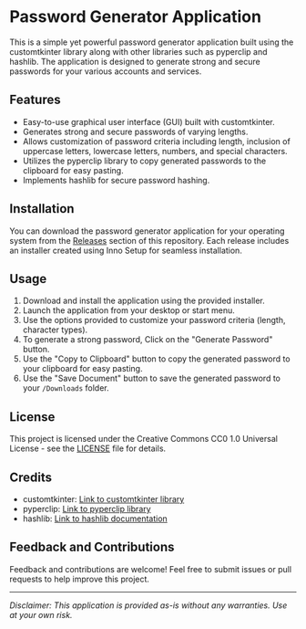 # Password Generator Application

This is a simple yet powerful password generator application built using the customtkinter library along with other libraries such as pyperclip and hashlib. The application is designed to generate strong and secure passwords for your various accounts and services.

## Features

- Easy-to-use graphical user interface (GUI) built with customtkinter.
- Generates strong and secure passwords of varying lengths.
- Allows customization of password criteria including length, inclusion of uppercase letters, lowercase letters, numbers, and special characters.
- Utilizes the pyperclip library to copy generated passwords to the clipboard for easy pasting.
- Implements hashlib for secure password hashing.

## Installation

You can download the password generator application for your operating system from the [Releases](https://github.com/NotSooShariff/password-generator/releases) section of this repository. Each release includes an installer created using Inno Setup for seamless installation.

## Usage

1. Download and install the application using the provided installer.
2. Launch the application from your desktop or start menu.
3. Use the options provided to customize your password criteria (length, character types).
4. To generate a strong password, Click on the "Generate Password" button.
5. Use the "Copy to Clipboard" button to copy the generated password to your clipboard for easy pasting.
6. Use the "Save Document" button to save the generated password to your `/Downloads` folder.

## License

This project is licensed under the Creative Commons CC0 1.0 Universal License - see the [LICENSE](LICENSE.md) file for details.

## Credits

- customtkinter: [Link to customtkinter library](https://github.com/TomSchimansky/CustomTkinter)
- pyperclip: [Link to pyperclip library](https://github.com/asweigart/pyperclip)
- hashlib: [Link to hashlib documentation](https://docs.python.org/3/library/hashlib.html)

## Feedback and Contributions

Feedback and contributions are welcome! Feel free to submit issues or pull requests to help improve this project.

---

*Disclaimer: This application is provided as-is without any warranties. Use at your own risk.*
